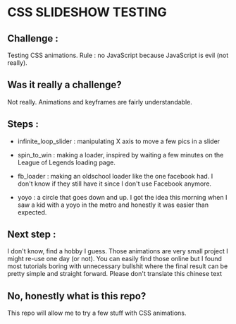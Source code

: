 # CSS SLIDESHOW TESTING

## Challenge :
Testing CSS animations. Rule : no JavaScript because JavaScript is evil (not really).

## Was it really a challenge?
Not really. Animations and keyframes are fairly understandable.

## Steps :

+ infinite_loop_slider : manipulating X axis to move a few pics in a slider

+ spin_to_win : making a loader, inspired by waiting a few minutes on the League of Legends loading page.

+ fb_loader : making an oldschool loader like the one facebook had. I don't know if they still have it since I don't use Facebook anymore.

+ yoyo : a circle that goes down and up. I got the idea this morning when I saw a kid with a yoyo in the metro and honestly it was easier than expected.

## Next step :
I don't know, find a hobby I guess.
Those animations are very small project I might re-use one day (or not).
You can easily find those online but I found most tutorials boring with unnecessary bullshit where the final result can be pretty simple and straight forward.
Please don't translate this chinese text

## No, honestly what is this repo?
This repo will allow me to try a few stuff with CSS animations.
